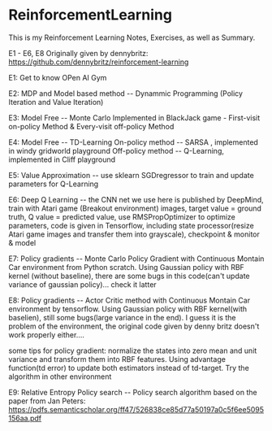 # ReinforcementLearning

This is my Reinforcement Learning Notes, Exercises, as well as Summary.

E1 - E6, E8 Originally given by dennybritz: https://github.com/dennybritz/reinforcement-learning

E1: Get to know OPen AI Gym 

E2: MDP and Model based method -- Dynammic Programming (Policy Iteration and Value Iteration)

E3: Model Free -- Monte Carlo 
    Implemented in BlackJack game - First-visit on-policy Method & Every-visit off-policy Method

E4: Model Free -- TD-Learning
    On-policy method -- SARSA , implemented in windy gridworld playground
    Off-policy method -- Q-Learning, implemented in Cliff playground
    
E5: Value Approximation -- use sklearn SGDregressor to train and update parameters for Q-Learning


E6: Deep Q Learning -- the CNN net we use here is published by DeepMind, train with Atari game (Breakout environment) images, target value = ground truth, Q value = predicted value, use RMSPropOptimizer to optimize parameters, code is given in Tensorflow, including state processor(resize Atari game images and transfer them into grayscale), checkpoint & monitor & model

E7: Policy gradients -- Monte Carlo Policy Gradient with Continuous Montain Car environment from Python scratch. Using Gaussian policy with RBF kernel (without baseline), there are some bugs in this code(can't update variance of gaussian policy)... check it latter

E8: Policy gradients -- Actor Critic method with Continuous Montain Car environment by tensorflow. Using Gaussian policy with RBF kernel(with baselien), still some bugs(large variance in the end). I guess it is the problem of the environment, the original code given by denny britz doesn't work properly either.... 

some tips for policy gradient: normalize the states into zero mean and unit variance and transform them into RBF features. Using advantage function(td error) to update both estimators instead of td-target. Try the algorithm in other environment

E9: Relative Entropy Policy search -- Policy search algorithm based on the paper from Jan Peters: https://pdfs.semanticscholar.org/ff47/526838ce85d77a50197a0c5f6ee5095156aa.pdf
